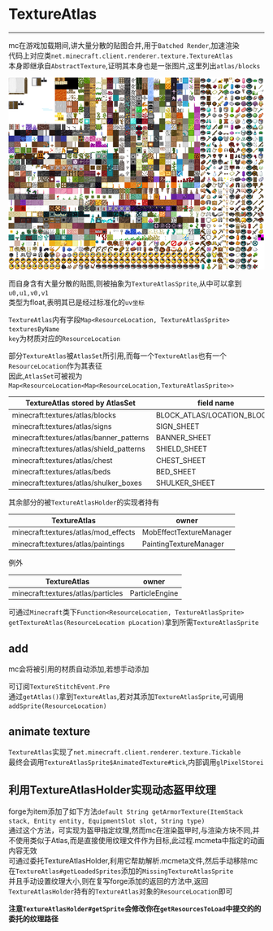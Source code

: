 # TextureAtlas

---

mc在游戏加载期间,讲大量分散的贴图合并,用于`Batched Render`,加速渲染  
代码上对应类`net.minecraft.client.renderer.texture.TextureAtlas`  
本身即继承自`AbstractTexture`,证明其本身也是一张图片,这里列出`atlas/blocks`

![](../picture/textureAtlas/atlasblocks.png)

而自身含有大量分散的贴图,则被抽象为`TextureAtlasSprite`,从中可以拿到`u0,u1,v0,v1`  
类型为float,表明其已是经过标准化的`uv坐标`  

`TextureAtlas`内有字段`Map<ResourceLocation, TextureAtlasSprite> texturesByName`  
`key`为材质对应的`ResourceLocation`  

部分`TextureAtlas`被`AtlasSet`所引用,而每一个`TextureAtlas`也有一个`ResourceLocation`作为其表征  
因此,`AtlasSet`可被视为`Map<ResourceLocation<Map<ResourceLocation,TextureAtlasSprite>>`  

| TextureAtlas stored by AtlasSet          | field name                  |
|------------------------------------------|-----------------------------|
| minecraft:textures/atlas/blocks          | BLOCK_ATLAS/LOCATION_BLOCKS |
| minecraft:textures/atlas/signs           | SIGN_SHEET                  |
| minecraft:textures/atlas/banner_patterns | BANNER_SHEET                |
| minecraft:textures/atlas/shield_patterns | SHIELD_SHEET                |
| minecraft:textures/atlas/chest           | CHEST_SHEET                 |
| minecraft:textures/atlas/beds            | BED_SHEET                   |
| minecraft:textures/atlas/shulker_boxes   | SHULKER_SHEET               |

其余部分的被`TextureAtlasHolder`的实现者持有  

| TextureAtlas                         | owner                   |
|--------------------------------------|-------------------------|
| minecraft:textures/atlas/mod_effects | MobEffectTextureManager |
| minecraft:textures/atlas/paintings   | PaintingTextureManager  |

例外

| TextureAtlas                         | owner                   |
|--------------------------------------|-------------------------|
| minecraft:textures/atlas/particles   | ParticleEngine          |

可通过`Minecraft`类下`Function<ResourceLocation, TextureAtlasSprite> getTextureAtlas(ResourceLocation pLocation)`拿到所需`TextureAtlasSprite`

## add  

mc会将被引用的材质自动添加,若想手动添加  

可订阅`TextureStitchEvent.Pre`  
通过`getAtlas()`拿到`TextureAtlas`,若对其添加`TextureAtlasSprite`,可调用`addSprite(ResourceLocation)`  

## animate texture  

`TextureAtlas`实现了`net.minecraft.client.renderer.texture.Tickable`  
最终会调用`TextureAtlasSprite$AnimatedTexture#tick`,内部调用`glPixelStorei`   

## 利用TextureAtlasHolder实现动态盔甲纹理

forge为item添加了如下方法`default String getArmorTexture(ItemStack stack, Entity entity, EquipmentSlot slot, String type)`  
通过这个方法，可实现为盔甲指定纹理,然而mc在渲染盔甲时,与渲染方块不同,并不使用类似于Atlas,而是直接使用纹理文件作为目标,此过程.mcmeta中指定的动画内容无效  
可通过委托TextureAtlasHolder,利用它帮助解析.mcmeta文件,然后手动移除mc在`TextureAtlas#getLoadedSprites`添加的`MissingTextureAtlasSprite`  
并且手动设置纹理大小,则在复写forge添加的返回的方法中,返回`TextureAtlasHolder`持有的`TextureAtlas`对象的`ResourceLocation`即可  

**注意`TextureAtlasHolder#getSprite`会修改你在`getResourcesToLoad`中提交的的委托的纹理路径**